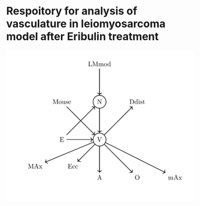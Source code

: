 # Respoitory for analysis of vasculature in leiomyosarcoma model after Eribulin treatment

![DAG](DAG/DAG.png)
